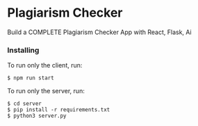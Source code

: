 # Plagiarism Checker

Build a COMPLETE Plagiarism Checker App with React, Flask, Ai

### Installing

To run only the client, run:

```
$ npm run start
```

To run only the server, run:

```
$ cd server
$ pip install -r requirements.txt
$ python3 server.py
```
